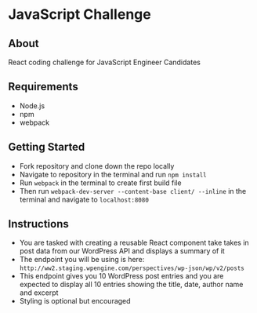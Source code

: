 # JavaScript Challenge

## About
React coding challenge for JavaScript Engineer Candidates

## Requirements
- Node.js
- npm
- webpack

## Getting Started
- Fork repository and clone down the repo locally
- Navigate to repository in the terminal and run ``npm install``
- Run ``webpack`` in the terminal to create first build file
- Then run ``webpack-dev-server --content-base client/ --inline`` in the terminal and navigate to ``localhost:8080``

## Instructions
- You are tasked with creating a reusable React component take takes in post data from our WordPress API and displays a summary of it
- The endpoint you will be using is here: ``http://ww2.staging.wpengine.com/perspectives/wp-json/wp/v2/posts``
- This endpoint gives you 10 WordPress post entries and you are expected to display all 10 entries showing the title, date, author name and excerpt
- Styling is optional but encouraged
